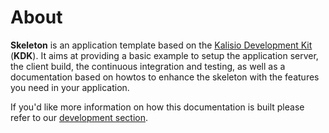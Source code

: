 # About

**Skeleton** is an application template based on the [Kalisio Development Kit](https://kalisio.github.io/kdk/) (**KDK**). It aims at providing a basic example to setup the application server, the client build, the continuous integration and testing, as well as a documentation based on howtos to enhance the skeleton with the features you need in your application.

If you'd like more information on how this documentation is built please refer to our [development section](../guides/development/documentation.md).

